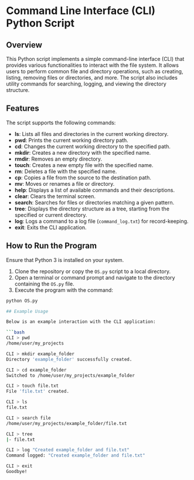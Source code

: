 # Command Line Interface (CLI) Python Script

## Overview

This Python script implements a simple command-line interface (CLI) that provides various functionalities to interact with the file system. It allows users to perform common file and directory operations, such as creating, listing, removing files or directories, and more. The script also includes utility commands for searching, logging, and viewing the directory structure.

## Features

The script supports the following commands:

- **ls**: Lists all files and directories in the current working directory.
- **pwd**: Prints the current working directory path.
- **cd**: Changes the current working directory to the specified path.
- **mkdir**: Creates a new directory with the specified name.
- **rmdir**: Removes an empty directory.
- **touch**: Creates a new empty file with the specified name.
- **rm**: Deletes a file with the specified name.
- **cp**: Copies a file from the source to the destination path.
- **mv**: Moves or renames a file or directory.
- **help**: Displays a list of available commands and their descriptions.
- **clear**: Clears the terminal screen.
- **search**: Searches for files or directories matching a given pattern.
- **tree**: Displays the directory structure as a tree, starting from the specified or current directory.
- **log**: Logs a command to a log file (`command_log.txt`) for record-keeping.
- **exit**: Exits the CLI application.

## How to Run the Program

Ensure that Python 3 is installed on your system.

1. Clone the repository or copy the `OS.py` script to a local directory.
2. Open a terminal or command prompt and navigate to the directory containing the `OS.py` file.
3. Execute the program with the command:

```bash
python OS.py

## Example Usage

Below is an example interaction with the CLI application:

```bash
CLI > pwd
/home/user/my_projects

CLI > mkdir example_folder
Directory 'example_folder' successfully created.

CLI > cd example_folder
Switched to /home/user/my_projects/example_folder

CLI > touch file.txt
File 'file.txt' created.

CLI > ls
file.txt

CLI > search file
/home/user/my_projects/example_folder/file.txt

CLI > tree
|- file.txt

CLI > log "Created example_folder and file.txt"
Command logged: "Created example_folder and file.txt"

CLI > exit
Goodbye!

